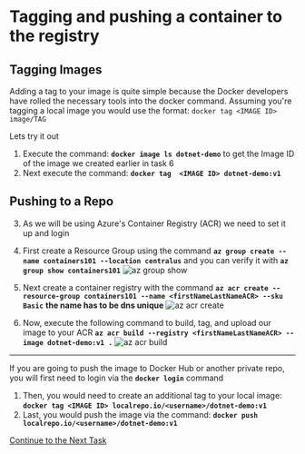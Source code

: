 # Tagging and pushing a container to the registry

## Tagging Images

Adding a tag to your image is quite simple because the Docker developers have rolled the necessary tools into the docker command.
Assuming you're tagging a local image you would use the format: `docker tag <IMAGE ID> image/TAG`

Lets try it out

 1. Execute the command: **`docker image ls dotnet-demo`** to get the Image ID of the image we created earlier in task 6
 2. Next execute the command: **`docker tag  <IMAGE ID> dotnet-demo:v1`**

## Pushing to a Repo
 3. As we will be using Azure's Container Registry (ACR) we need to set it up and login
 4. First create a Resource Group using the command **`az group create --name containers101 --location centralus`** and you can verify it with **`az group show containers101`**
![az group show](https://github.com/Burwood/containers101/raw/azure/containers_lab/images/Azure_cli_group_show_posh.png)

 5. Next create a container registry with the command **`az acr create --resource-group containers101 --name <firstNameLastNameACR> --sku Basic`** **the name has to be dns unique**
![az acr create](https://github.com/Burwood/containers101/raw/azure/containers_lab/images/Azure_cli_acr_create_posh.png)

 6. Now, execute the following command to build, tag, and upload our image to your ACR **`az acr build --registry <firstNameLastNameACR> --image dotnet-demo:v1 .`**
![az acr build](https://github.com/Burwood/containers101/raw/azure/containers_lab/images/Azure_cli_dotnet_acr_build_posh.png)

 - - - -

If you are going to push the image to Docker Hub or another private repo, you will first need to login via the **`docker login`** command

  1. Then, you would need to create an additional tag to your local image: **`docker tag <IMAGE ID> localrepo.io/<username>/dotnet-demo:v1`**
  2. Last, you would push the image via the command: **`docker push localrepo.io/<username>/dotnet-demo:v1`**

[Continue to the Next Task](https://github.com/Burwood/containers101/blob/azure/containers_lab/azure/task_11.md)

